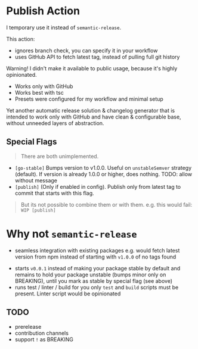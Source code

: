 # Publish Action

I temporary use it instead of `semantic-release`.

This action:

- ignores branch check, you can specify it in your workflow
- uses GitHub API to fetch latest tag, instead of pulling full git history

Warning! I didn't make it available to public usage, because it's highly opinionated.

- Works only with GitHub
- Works best with tsc
- Presets were configured for my workflow and minimal setup

Yet another automatic release solution & changelog generator that is intended to work only with GitHub and have clean & configurable base, without unneeded layers of abstraction.

## Special Flags

> There are both unimplemented.

- `[go-stable]` Bumps version to v1.0.0. Useful on `unstableSemver` strategy (default). If version is already 1.0.0 or higher, does nothing.
TODO: allow without message
- `[publish]` (Only if enabled in config). Publish only from latest tag to commit that starts with this flag.

> But its not possible to combine them or with them. e.g. this would fail: `WIP [publish]`

# Why not `semantic-release`

- seamless integration with existing packages e.g. would fetch latest version from npm instead of starting with `v1.0.0` of no tags found
<!-- TODO in case of failure  -->
- starts `v0.0.1` instead of making your package stable by default and remains to hold your package unstable (bumps minor only on BREAKING), until you mark as stable by special flag (see above)
- runs test / linter / build for you only `test` and `build` scripts must be present. Linter script would be opinionated

## TODO

- prerelease
- contribution channels
- support `!` as BREAKING
